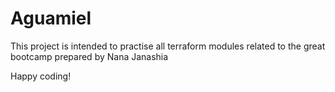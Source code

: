 # Aguamiel

This project is intended to practise all terraform modules related to
the great bootcamp prepared by Nana Janashia

Happy coding!
